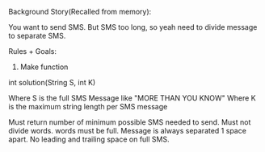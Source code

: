 Background Story(Recalled from memory):

You want to send SMS.
But SMS too long, so yeah need to divide message to separate SMS.

Rules + Goals:

1. Make function

int solution(String S, int K)

Where S is the full SMS Message like "MORE THAN YOU KNOW"
Where K is the maximum string length per SMS message

Must return number of minimum possible SMS needed to send. 
Must not divide words. words must be full.
Message is always separated 1 space apart. No leading and trailing space on full SMS.
